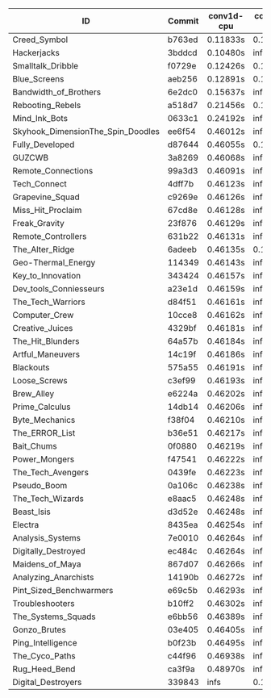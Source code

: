 |ID|Commit|conv1d-cpu|conv1d-gpu|DWSPConv2D-gpu|gemm-gpu|avg|
|-|-|-|-|-|-|-|
|Creed_Symbol|b763ed|0.11833s|0.12222s|3.00001s|1.76563s|1.25155s|
|Hackerjacks|3bddcd|0.10480s|infs|infs|4.37631s|infs|
|Smalltalk_Dribble|f0729e|0.12426s|0.12199s|infs|1.87353s|infs|
|Blue_Screens|aeb256|0.12891s|0.13424s|infs|1.88994s|infs|
|Bandwidth_of_Brothers|6e2dc0|0.15637s|infs|infs|2.02413s|infs|
|Rebooting_Rebels|a518d7|0.21456s|0.11897s|infs|4.35922s|infs|
|Mind_Ink_Bots|0633c1|0.24192s|infs|infs|4.38219s|infs|
|Skyhook_DimensionThe_Spin_Doodles|ee6f54|0.46012s|infs|infs|4.38575s|infs|
|Fully_Developed|d87644|0.46055s|0.14063s|infs|2.06786s|infs|
|GUZCWB|3a8269|0.46068s|infs|infs|4.37955s|infs|
|Remote_Connections|99a3d3|0.46091s|infs|infs|4.38799s|infs|
|Tech_Connect|4dff7b|0.46123s|infs|infs|4.37702s|infs|
|Grapevine_Squad|c9269e|0.46126s|infs|infs|4.41514s|infs|
|Miss_Hit_Proclaim|67cd8e|0.46128s|infs|infs|4.38668s|infs|
|Freak_Gravity|23f876|0.46129s|infs|infs|4.37942s|infs|
|Remote_Controllers|631b22|0.46131s|infs|infs|4.40268s|infs|
|The_Alter_Ridge|6adeeb|0.46135s|0.13972s|infs|4.33053s|infs|
|Geo-Thermal_Energy|114349|0.46143s|infs|infs|4.39026s|infs|
|Key_to_Innovation|343424|0.46157s|infs|infs|4.38651s|infs|
|Dev_tools_Conniesseurs|a23e1d|0.46159s|infs|infs|4.27974s|infs|
|The_Tech_Warriors|d84f51|0.46161s|infs|infs|4.38263s|infs|
|Computer_Crew|10cce8|0.46162s|infs|infs|4.38385s|infs|
|Creative_Juices|4329bf|0.46181s|infs|infs|4.39483s|infs|
|The_Hit_Blunders|64a57b|0.46184s|infs|infs|4.37467s|infs|
|Artful_Maneuvers|14c19f|0.46186s|infs|infs|4.38626s|infs|
|Blackouts|575a55|0.46191s|infs|infs|4.38636s|infs|
|Loose_Screws|c3ef99|0.46193s|infs|infs|4.38683s|infs|
|Brew_Alley|e6224a|0.46202s|infs|infs|4.38162s|infs|
|Prime_Calculus|14db14|0.46206s|infs|infs|4.39602s|infs|
|Byte_Mechanics|f38f04|0.46210s|infs|infs|4.37745s|infs|
|The_ERROR_List|b36e51|0.46217s|infs|infs|4.38546s|infs|
|Bait_Chums|0f0880|0.46219s|infs|infs|4.38861s|infs|
|Power_Mongers|f47541|0.46222s|infs|infs|4.37924s|infs|
|The_Tech_Avengers|0439fe|0.46223s|infs|infs|4.32830s|infs|
|Pseudo_Boom|0a106c|0.46238s|infs|infs|4.37922s|infs|
|The_Tech_Wizards|e8aac5|0.46248s|infs|infs|4.40615s|infs|
|Beast_Isis|d3d52e|0.46248s|infs|infs|4.30879s|infs|
|Electra|8435ea|0.46254s|infs|infs|4.39567s|infs|
|Analysis_Systems|7e0010|0.46264s|infs|infs|4.43050s|infs|
|Digitally_Destroyed|ec484c|0.46264s|infs|infs|4.40230s|infs|
|Maidens_of_Maya|867d07|0.46266s|infs|infs|4.39378s|infs|
|Analyzing_Anarchists|14190b|0.46272s|infs|infs|4.39717s|infs|
|Pint_Sized_Benchwarmers|e69c5b|0.46293s|infs|infs|4.37434s|infs|
|Troubleshooters|b10ff2|0.46302s|infs|infs|4.38020s|infs|
|The_Systems_Squads|e6bb56|0.46389s|infs|infs|4.38124s|infs|
|Gonzo_Brutes|03e405|0.46405s|infs|infs|4.37960s|infs|
|Ping_Intelligence|b0f23b|0.46495s|infs|infs|4.38456s|infs|
|The_Cyco_Paths|c44f96|0.46938s|infs|infs|4.39975s|infs|
|Rug_Heed_Bend|ca3f9a|0.48970s|infs|infs|4.36846s|infs|
|Digital_Destroyers|339843|infs|0.12947s|2.81644s|1.90485s|infs|
